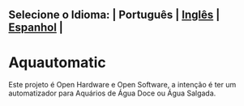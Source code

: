 ## Selecione o Idioma: | Português | [Inglês](README_en.md) | [Espanhol](README_es.md) |


# Aquautomatic
Este projeto é Open Hardware e Open Software, a intenção é ter um automatizador para Aquários de Água Doce ou Água Salgada.
